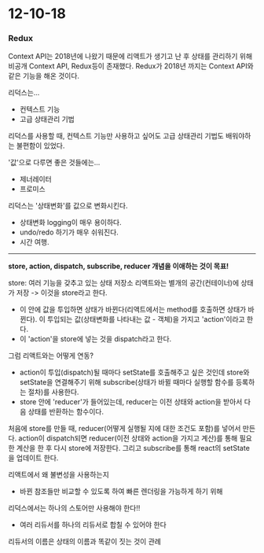 # 12-10-18

### Redux

Context API는 2018년에 나왔기 때문에 리액트가 생기고 난 후 상태를 관리하기 위해 비공개 Context API, Redux등이 존재했다. Redux가 2018년 까지는 Context API와 같은 기능을 해온 것이다.

리덕스는...
- 컨텍스트 기능
- 고급 상태관리 기법

리덕스를 사용할 때, 컨텍스트 기능만 사용하고 싶어도 고급 상태관리 기법도 배워야하는 불편함이 있었다.

'값'으로 다루면 좋은 것들에는...
- 제너레이터
- 프로미스 

리덕스는 '상태변화'를 값으로 변화시킨다.
- 상태변화 logging이 매우 용이하다.
- undo/redo 하기가 매우 쉬워진다.
- 시간 여행.

---

**store, action, dispatch, subscribe, reducer 개념을 이애하는 것이 목표!**

store: 여러 기능을 갖추고 있는 상태 저장소
  리액트와는 별개의 공간(컨테이너)에 상태가 저장 -> 이것을 store라고 한다.

  - 이 안에 값을 투입하면 상태가 바뀐다(리액트에서는 method를 호출하면 상태가 바뀐다). 이 투입되는 값(상태변화를 나타내는 값 - 객체)을 가지고 'action'이라고 한다.
  - 이 'action'을 store에 넣는 것을 dispatch라고 한다.

그럼 리액트와는 어떻게 연동?
  - action이 투입(dispatch)될 때마다 setState를 호출해주고 싶은 것인데 store와 setState을 연결해주기 위해 subscribe(상태가 바뀔 때마다 실행할 함수를 등록하는 절차)를 사용한다.
  - store 안에 'reducer'가 들어있는데, reducer는 이전 상태와 action을 받아서 다음 상태를 반환하는 함수이다.

처음에 store를 만들 때, reducer(어떻게 실행될 지에 대한 조건도 포함)를 넣어서 만든다. action이 dispatch되면 reducer(이전 상태와 action을 가지고 계산)를 통해 필요한 계산을 한 후 다시 store에 저장한다. 그리고 subscribe를 통해 react의 setState을 업데이트 한다.

리액트에서 왜 불변성을 사용하는지
- 바뀐 참조들만 비교할 수 있도록 하여 빠른 렌더링을 가능하게 하기 위해


리덕스에서는 하나의 스토어만 사용해야 한다!! 
- 여러 리듀서를 하나의 리듀서로 합칠 수 있어야 한다


리듀서의 이름은 상태의 이름과 똑같이 짓는 것이 관례